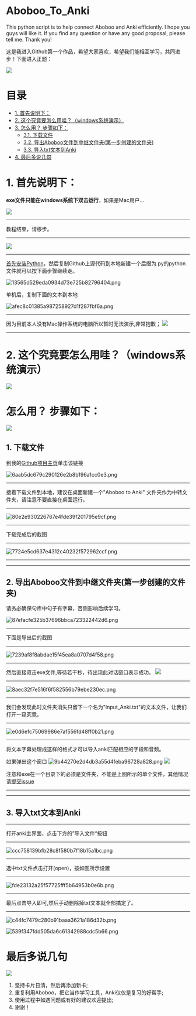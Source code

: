 # Aboboo_To_Anki
This python script is to help connect Aboboo and Anki efficiently. I hope you guys will like it. If you find any question or have any good proposal, please tell me. Thank you!    

这是我进入Github第一个作品，希望大家喜欢，希望我们能相互学习，共同进步！下面进入正题：  

![](http://ww2.sinaimg.cn/bmiddle/9150e4e5ly1ftyzj28m65j205c05cq2t.jpg)

<!-- TOC -->
# 目录
- [1. 首先说明下：](#1-首先说明下)
- [2. 这个究竟要怎么用哇？（windows系统演示）](#2-这个究竟要怎么用哇windows系统演示)
- [3. 怎么用？ 步骤如下：](#3-怎么用-步骤如下)
    - [3.1. 下载文件](#31-下载文件)
    - [3.2. 导出Aboboo文件到中继文件夹(第一步创建的文件夹)](#32-导出aboboo文件到中继文件夹第一步创建的文件夹)
    - [3.3. 导入txt文本到Anki](#33-导入txt文本到anki)
- [4. 最后多说几句](#4-最后多说几句)

<!-- /TOC -->


# 1. 首先说明下：

**exe文件只能在windows系统下双击运行**，如果是Mac用户...

![](http://ww3.sinaimg.cn/bmiddle/9150e4e5gy1g5e2ibkhzjj20hn0hndib.jpg)

* * *
教程结束，请移步。

* * *

![](http://ww4.sinaimg.cn/bmiddle/9150e4e5gw1fa84r676h8j205i048wek.jpg)



* * *
[首先安装Python](https://www.liaoxuefeng.com/wiki/1016959663602400/1016959856222624)，然后复制Github上源代码到本地新建一个后缀为.py的python文件就可以按下面步骤继续走。 



![13565d529eda0934d73e725b82796404.png](https://github.com/PaperJetJia/Aboboo_To_Anki/blob/master/2369cf7c9f86462b99a3f45ccf433350)


单机后，复制下面的文本到本地

![afec8c01385a987258927d1f287fbf6a.png](:/a15cfe1e8e8342d5a797550c0b0fc2de)



* * *
因为目前本人没有Mac操作系统的电脑所以暂时无法演示,非常抱歉；
![](http://ww2.sinaimg.cn/bmiddle/9150e4e5gy1frrhkv6651j20hs0g2t9a.jpg)

* * *



# 2. 这个究竟要怎么用哇？（windows系统演示）
![](http://ww1.sinaimg.cn/bmiddle/9150e4e5gy1g4s2t6ynvbj20k00j73yv.jpg)
# 怎么用？ 步骤如下：

![](http://ww3.sinaimg.cn/bmiddle/9150e4e5gy1g4pxgg426rj206o06lq2w.jpg)


## 1. 下载文件
到我的[Github项目主页](https://github.com/PaperJetJia/Aboboo_To_Anki)单击该链接

![6aab5dc679c290126e2b8b196a1cc0e3.png](:/716c1f8f63254bbc9b613781fa2cb746)
***
接着下载文件到本地，建议在桌面新建一个"Aboboo to Anki" 文件夹作为中转文件夹，请注意不要直接在桌面运行。
***
![80e2e930226767e4fde39f201795e9cf.png](:/cfb66465e9e140539edbb8d12ae27144)

* * *

下载完成后的截图

* * *

![7724e5cd637e4312c40232f572962ccf.png](:/89cc703d2511458a9b70a650494dd335)


* * *

* * *

## 2. 导出Aboboo文件到中继文件夹(第一步创建的文件夹) 
请务必确保句库中句子有字幕，否侧影响后续学习。


![87efacfe325b37696bbca723322442d6.png](:/7f09bfd51910432db9a83eeaf22c342c)


* * *
下面是导出后的截图

* * *

![7239af8f8abdae15f45ea8a0707d4f58.png](:/cb402cf1d42349aaa550f6055054c098)


* * *
然后直接双击exe文件,等待若干秒，待出现此对话窗口表示成功。
![](http://ww1.sinaimg.cn/bmiddle/9150e4e5gy1fpqc3b7d5eg20280280si.gif)
* * *


![8aec32f7e516f6f582556b79ebe230ec.png](:/54dbe0f1825e4f74ac99123e7a56aa44)


* * *
我们会发现此时文件夹消失只留下一个名为"Input_Anki.txt"的文本文件，让我们打开一窥究竟。

* * *

![e0d6efc75069986e7af556fd48ff0b21.png](:/ac397b321f864a29b9d6ae10b4c355d1)

* * *
将文本字幕处理成这样的格式才可以导入anki匹配相应的字段和音频。

如果弹出这个窗口
![9b44270e2d4db3a55d4feba96728a828.png](:/829dd2258f0a4f91a453cccc5be3ea52)
![](http://ww2.sinaimg.cn/bmiddle/9150e4e5gy1fznw4d082wj20jg0elweq.jpg)

注意和exe在一个目录下的必须是文件夹，不能是上图所示的单个文件，其他情况请[提交issue](https://github.com/PaperJetJia/Aboboo_To_Anki/issues)
* * *
* * *

## 3. 导入txt文本到Anki 

* * *

打开anki主界面，点击下方的”导入文件“按钮

* * *

![ccc758139bfb28c8f580b7f18b15a1bc.png](:/9f81ce6a49dc4ec19e923fe602fee8cb)
* * *
选中txt文件点击打开(open)，按如图所示设置
* * *

![fde23132a25f57725fff5b64953b0e6b.png](:/6ef8f84c03d447ad96eec5b6b22fef0c)
* * *
最后点击导入即可,然后手动删除掉txt文本就全部搞定了。
* * *

![c44fc7479c280b91baaa3621a186d32b.png](:/83991231e1ec49be838b5b3d02139402)



![539f347fdd505da6c61342988cdc5b66.png](:/c045c0bcbae24efaad8705c6f92019ae)

# 最后多说几句
![](http://ww3.sinaimg.cn/bmiddle/9150e4e5ly1fi5nfoncr0j20gd0g2t9g.jpg)
1. 坚持卡片日清，然后再添加新卡;
2. 重复利用Aboboo，把它当作学习工具，Anki仅仅是复习的好帮手;
3. 使用过程中如遇问题或有好的建议欢迎提出;
4. 谢谢！
